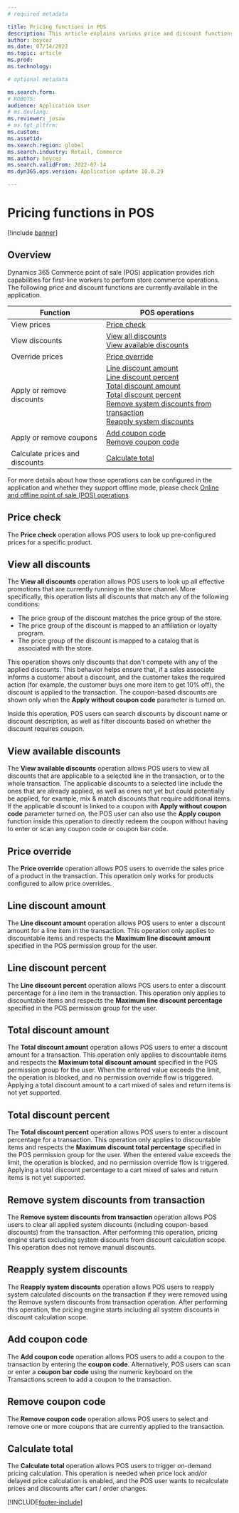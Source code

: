 ```yaml
---
# required metadata

title: Pricing functions in POS 
description: This article explains various price and discount functions in Commerce point of sale application.
author: boycez
ms.date: 07/14/2022
ms.topic: article
ms.prod: 
ms.technology: 

# optional metadata

ms.search.form: 
# ROBOTS: 
audience: Application User
# ms.devlang: 
ms.reviewer: josaw
# ms.tgt_pltfrm: 
ms.custom: 
ms.assetid: 
ms.search.region: global
ms.search.industry: Retail, Commerce
ms.author: boycez
ms.search.validFrom: 2022-07-14
ms.dyn365.ops.version: Application update 10.0.29

---
```


# Pricing functions in POS

[!include [banner](includes/banner.md)]

## Overview

Dynamics 365 Commerce point of sale (POS) application provides rich capabilities for first-line workers to perform store commerce operations. The following price and discount functions are currently available in the application.

| Function                       	| POS operations                                                                                                                                                           	|
|--------------------------------	|--------------------------------------------------------------------------------------------------------------------------------------------------------------------------	|
| View prices                    	| [Price check](#price-check)                                                                                                                                                              	|
| View discounts                 	| [View all discounts](#view-all-discounts)<br>[View available discounts](#view-available-discounts)                                                                                                                           	|
| Override prices                	| [Price override](#price-override)                                                                                                                                                           	|
| Apply or remove discounts      	| [Line discount amount](#line-discount-amount)<br>[Line discount percent](#line-discount-percent)<br>[Total discount amount](#total-discount-amount)<br>[Total discount percent](#total-discount-percent)<br>[Remove system discounts from transaction](#remove-system-discounts-from-transaction)<br>[Reapply system discounts](#reapply-system-discounts) 	|
| Apply or remove coupons        	| [Add coupon code](#add-coupon-code)<br>[Remove coupon code](#remove-coupon-code)                                                                                                                                    	|
| Calculate prices and discounts 	| [Calculate total](#calculate-total)                                                                                                                                                          	|

For more details about how those operations can be configured in the application and whether they support offline mode, please check [Online and offline point of sale (POS) operations](https://docs.microsoft.com/dynamics365/commerce/pos-operations).

## Price check

The **Price check** operation allows POS users to look up pre-configured prices for a specific product.

## View all discounts

The **View all discounts** operation allows POS users to look up all effective promotions that are currently running in the store channel. More specifically, this operation lists all discounts that match any of the following conditions:

- The price group of the discount matches the price group of the store.
- The price group of the discount is mapped to an affiliation or loyalty program.
- The price group of the discount is mapped to a catalog that is associated with the store.

This operation shows only discounts that don't compete with any of the applied discounts. This behavior helps ensure that, if a sales associate informs a customer about a discount, and the customer takes the required action (for example, the customer buys one more item to get 10% off), the discount is applied to the transaction. The coupon-based discounts are shown only when the **Apply without coupon code** parameter is turned on.

Inside this operation, POS users can search discounts by discount name or discount description, as well as filter discounts based on whether the discount requires coupon.

## View available discounts

The **View available discounts** operation allows POS users to view all discounts that are applicable to a selected line in the transaction, or to the whole transaction. The applicable discounts to a selected line include the ones that are already applied, as well as ones not yet but could potentially be applied, for example, mix & match discounts that require additional items. If the applicable discount is linked to a coupon with **Apply without coupon code** parameter turned on, the POS user can also use the **Apply coupon** function inside this operation to directly redeem the coupon without having to enter or scan any coupon code or coupon bar code.

## Price override

The **Price override** operation allows POS users to override the sales price of a product in the transaction. This operation only works for products configured to allow price overrides.

## Line discount amount

The **Line discount amount** operation allows POS users to enter a discount amount for a line item in the transaction. This operation only applies to discountable items and respects the **Maximum line discount amount** specified in the POS permission group for the user.

## Line discount percent

The **Line discount percent** operation allows POS users to enter a discount percentage for a line item in the transaction. This operation only applies to discountable items and respects the **Maximum line discount percentage** specified in the POS permission group for the user.

## Total discount amount

The **Total discount amount** operation allows POS users to enter a discount amount for a transaction. This operation only applies to discountable items and respects the **Maximum total discount amount** specified in the POS permission group for the user. When the entered value exceeds the limit, the operation is blocked, and no permission override flow is triggered. Applying a total discount amount to a cart mixed of sales and return items is not yet supported.

## Total discount percent

The **Total discount percent** operation allows POS users to enter a discount percentage for a transaction. This operation only applies to discountable items and respects the **Maximum discount total percentage** specified in the POS permission group for the user. When the entered value exceeds the limit, the operation is blocked, and no permission override flow is triggered. Applying a total discount percentage to a cart mixed of sales and return items is not yet supported.

## Remove system discounts from transaction

The **Remove system discounts from transaction** operation allows POS users to clear all applied system discounts (including coupon-based discounts) from the transaction. After performing this operation, pricing engine starts excluding system discounts from discount calculation scope. This operation does not remove manual discounts.

## Reapply system discounts

The **Reapply system discounts** operation allows POS users to reapply system calculated discounts on the transaction if they were removed using the Remove system discounts from transaction operation. After performing this operation, the pricing engine starts including all system discounts in discount calculation scope.

## Add coupon code

The **Add coupon code** operation allows POS users to add a coupon to the transaction by entering the **coupon code**. Alternatively, POS users can scan or enter a **coupon bar code** using the numeric keyboard on the Transactions screen to add a coupon to the transaction.

## Remove coupon code

The **Remove coupon code** operation allows POS users to select and remove one or more coupons that are currently applied to the transaction.

## Calculate total

The **Calculate total** operation allows POS users to trigger on-demand pricing calculation. This operation is needed when price lock and/or delayed price calculation is enabled, and the POS user wants to recalculate prices and discounts after cart / order changes.

[!INCLUDE[footer-include](../includes/footer-banner.md)]
